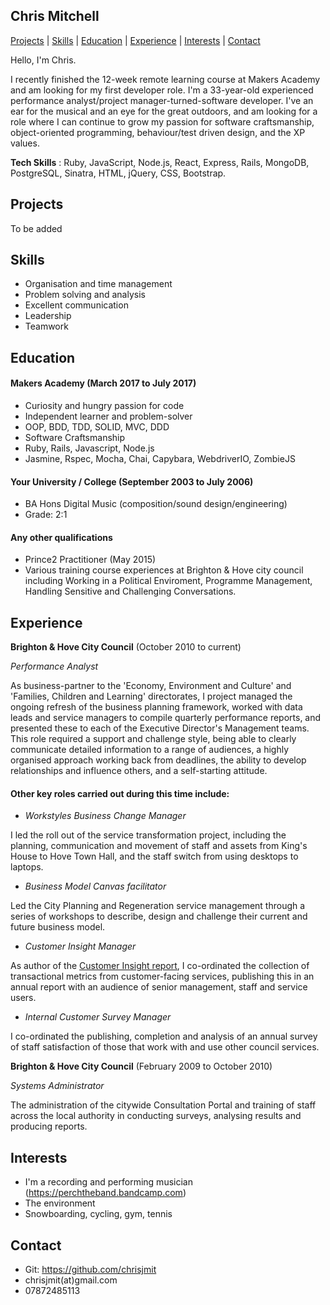 ## Chris Mitchell

[Projects](#projects) | [Skills](#skills) | [Education](#education) | [Experience](#experience) | [Interests](#interests) | [Contact](#contact)

Hello, I'm Chris.

I recently finished the 12-week remote learning course at Makers Academy and am looking for my first developer role. I'm a 33-year-old experienced performance analyst/project manager-turned-software developer. I've an ear for the musical and an eye for the great outdoors, and am looking for a role where I can continue to grow my passion for software craftsmanship, object-oriented programming, behaviour/test driven design, and the XP values.

**Tech Skills** : Ruby, JavaScript, Node.js, React, Express, Rails, MongoDB, PostgreSQL, Sinatra, HTML, jQuery, CSS, Bootstrap.

## Projects

To be added

## Skills

- Organisation and time management
- Problem solving and analysis
- Excellent communication
- Leadership
- Teamwork

## Education

#### Makers Academy (March 2017 to July 2017)

- Curiosity and hungry passion for code
- Independent learner and problem-solver
- OOP, BDD, TDD, SOLID, MVC, DDD
- Software Craftsmanship
- Ruby, Rails, Javascript, Node.js
- Jasmine, Rspec, Mocha, Chai, Capybara, WebdriverIO, ZombieJS

#### Your University / College (September 2003 to July 2006)

- BA Hons Digital Music (composition/sound design/engineering)
- Grade: 2:1

#### Any other qualifications

- Prince2 Practitioner (May 2015)
- Various training course experiences at Brighton & Hove city council including Working in a Political Enviroment, Programme Management, Handling Sensitive and Challenging Conversations.

## Experience

**Brighton & Hove City Council** (October 2010 to current)

*Performance Analyst*

As business-partner to the 'Economy, Environment and Culture' and 'Families, Children and Learning' directorates, I project managed the ongoing refresh of the business planning framework, worked with data leads and service managers to compile quarterly performance reports, and presented these to each of the Executive Director's Management teams.
This role required a support and challenge style, being able to clearly communicate detailed information to a range of audiences, a highly organised approach working back from deadlines, the ability to develop relationships and influence others, and a self-starting attitude.

#### Other key roles carried out during this time include:

- *Workstyles Business Change Manager*

I led the roll out of the service transformation project, including the planning, communication and movement of staff and assets from King's House to Hove Town Hall, and the staff switch from using desktops to laptops.

- *Business Model Canvas facilitator*

Led the City Planning and Regeneration service management through a series of workshops to describe, design and challenge their current and future business model.

- *Customer Insight Manager*

As author of the [Customer Insight report](https://www.brighton-hove.gov.uk/sites/brighton-hove.gov.uk/files/Customer%20Insight%20report%202014-2015.pdf), I co-ordinated the collection of transactional metrics from customer-facing services, publishing this in an annual report with an audience of senior management, staff and service users.

- *Internal Customer Survey Manager*

I co-ordinated the publishing, completion and analysis of an annual survey of staff satisfaction of those that work with and use other council services.


**Brighton & Hove City Council** (February 2009 to October 2010)

*Systems Administrator*

The administration of the citywide Consultation Portal and training of staff across the local authority in conducting surveys, analysing results and producing reports.

## Interests
- I'm a recording and performing musician (https://perchtheband.bandcamp.com)
- The environment
- Snowboarding, cycling, gym, tennis

## Contact
- Git: https://github.com/chrisjmit
- chrisjmit(at)gmail.com
- 07872485113

<!-- ## Skills

#### This Skill

Descriptive paragraph of how capable you are at this skill and, if relevant, how it has developed.

- Experience
- Achievements
- Evidence

#### Another Skill

Descriptive paragraph of how capable you are at this skill and, if relevant, how it has developed.

- I achieved A during my work at B (job, or otherwise)
- I contributed to the growth of X while doing Y (job, or otherwise)
- I built this, made this, broke this, fixed this, etc.
- A link to some on-line evidence (blogs, videos, articles, etc.) -->
